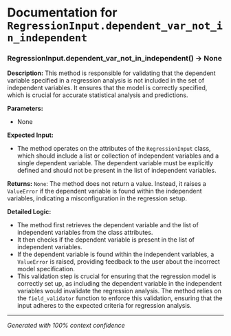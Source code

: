 # Documentation for `RegressionInput.dependent_var_not_in_independent`

### RegressionInput.dependent_var_not_in_independent() -> None

**Description:**
This method is responsible for validating that the dependent variable specified in a regression analysis is not included in the set of independent variables. It ensures that the model is correctly specified, which is crucial for accurate statistical analysis and predictions.

**Parameters:**
- None

**Expected Input:**
- The method operates on the attributes of the `RegressionInput` class, which should include a list or collection of independent variables and a single dependent variable. The dependent variable must be explicitly defined and should not be present in the list of independent variables.

**Returns:**
`None`: The method does not return a value. Instead, it raises a `ValueError` if the dependent variable is found within the independent variables, indicating a misconfiguration in the regression setup.

**Detailed Logic:**
- The method first retrieves the dependent variable and the list of independent variables from the class attributes.
- It then checks if the dependent variable is present in the list of independent variables.
- If the dependent variable is found within the independent variables, a `ValueError` is raised, providing feedback to the user about the incorrect model specification.
- This validation step is crucial for ensuring that the regression model is correctly set up, as including the dependent variable in the independent variables would invalidate the regression analysis. The method relies on the `field_validator` function to enforce this validation, ensuring that the input adheres to the expected criteria for regression analysis.

---
*Generated with 100% context confidence*
